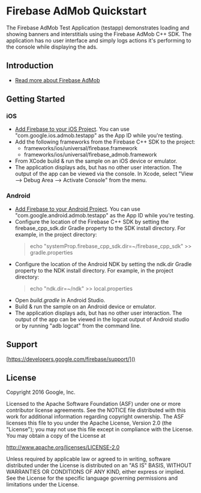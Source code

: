 Firebase AdMob Quickstart
==============================

The Firebase AdMob Test Application (testapp) demonstrates loading and showing
banners and interstitials using the Firebase AdMob C++ SDK. The application
has no user interface and simply logs actions it's performing to the console
while displaying the ads.

Introduction
------------

- [Read more about Firebase AdMob](https://developers.google.com/firebase/)

Getting Started
---------------

### iOS
  - [Add Firebase to your iOS Project](https://developers.google.com/firebase/docs/ios/setup).
    You can use "com.google.ios.admob.testapp" as the App ID while
    you're testing.
  - Add the following frameworks from the Firebase C++ SDK to the project:
    - frameworks/ios/universal/firebase.framework
    - frameworks/ios/universal/firebase_admob.framework
  - From XCode build & run the sample on an iOS device or emulator.
  - The application displays ads, but has no other user interaction. The output
    of the app can be viewed via the console.  In Xcode,  select
    "View --> Debug Area --> Activate Console" from the menu.

### Android
  - [Add Firebase to your Android Project](https://developers.google.com/firebase/docs/android/setup).
    You can use "com.google.android.admob.testapp" as the App ID while
    you're testing.
  - Configure the location of the Firebase C++ SDK by setting the
    firebase\_cpp\_sdk.dir Gradle property to the SDK install directory.
    For example, in the project directory:
    > echo "systemProp.firebase\_cpp\_sdk.dir=~/firebase\_cpp\_sdk" >> gradle.properties
  - Configure the location of the Android NDK by setting the ndk.dir Gradle
    property to the NDK install directory.
    For example, in the project directory:
    > echo "ndk.dir=~/ndk" >> local.properties
  - Open *build.gradle* in Android Studio.
  - Build & run the sample on an Android device or emulator.
  - The application displays ads, but has no other user interaction. The output
    of the app can be viewed in the logcat output of Android studio or by
    running "adb logcat" from the command line.

Support
-------

[https://developers.google.com/firebase/support/]()

License
-------

Copyright 2016 Google, Inc.

Licensed to the Apache Software Foundation (ASF) under one or more contributor
license agreements.  See the NOTICE file distributed with this work for
additional information regarding copyright ownership.  The ASF licenses this
file to you under the Apache License, Version 2.0 (the "License"); you may not
use this file except in compliance with the License.  You may obtain a copy of
the License at

  http://www.apache.org/licenses/LICENSE-2.0

Unless required by applicable law or agreed to in writing, software
distributed under the License is distributed on an "AS IS" BASIS, WITHOUT
WARRANTIES OR CONDITIONS OF ANY KIND, either express or implied.  See the
License for the specific language governing permissions and limitations under
the License.
